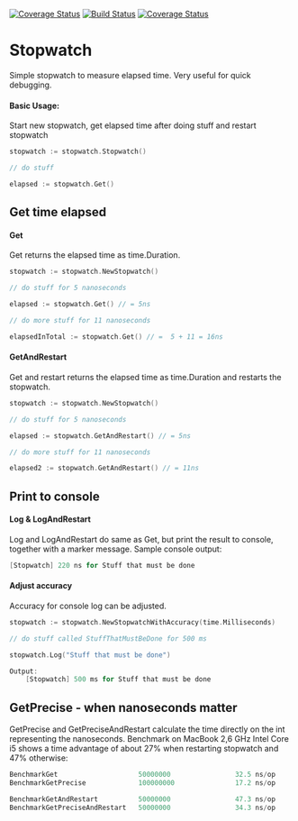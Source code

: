 [![Coverage Status](https://coveralls.io/repos/chrisport/go-stopwatch/badge.png)](https://coveralls.io/r/chrisport/go-stopwatch)
[![Build Status](https://drone.io/github.com/chrisport/go-timer/status.png)](https://drone.io/github.com/chrisport/go-timer/latest)
[![Coverage Status](https://img.shields.io/coveralls/chrisport/go-stopwatch.svg)](https://coveralls.io/r/chrisport/go-stopwatch)

Stopwatch
==========

Simple stopwatch to measure elapsed time. Very useful for quick debugging.

#### Basic Usage:
Start new stopwatch, get elapsed time after doing stuff and restart stopwatch

```go
stopwatch := stopwatch.Stopwatch()

// do stuff

elapsed := stopwatch.Get()
```

## Get time elapsed
#### Get
Get returns the elapsed time as time.Duration.

```go
stopwatch := stopwatch.NewStopwatch()

// do stuff for 5 nanoseconds

elapsed := stopwatch.Get() // = 5ns

// do more stuff for 11 nanoseconds

elapsedInTotal := stopwatch.Get() // =  5 + 11 = 16ns
```

#### GetAndRestart
Get and restart returns the elapsed time as time.Duration and restarts the stopwatch.

```go
stopwatch := stopwatch.NewStopwatch()

// do stuff for 5 nanoseconds

elapsed := stopwatch.GetAndRestart() // = 5ns

// do more stuff for 11 nanoseconds

elapsed2 := stopwatch.GetAndRestart() // = 11ns
```

## Print to console
#### Log & LogAndRestart
Log and LogAndRestart do same as Get, but print the result to console, together with a marker message. Sample console output:

```go
[Stopwatch] 220 ns for Stuff that must be done
```

#### Adjust accuracy
Accuracy for console log can be adjusted.

```go
stopwatch := stopwatch.NewStopwatchWithAccuracy(time.Milliseconds)

// do stuff called StuffThatMustBeDone for 500 ms

stopwatch.Log("Stuff that must be done")

Output:
    [Stopwatch] 500 ms for Stuff that must be done
```

## GetPrecise - when nanoseconds matter
GetPrecise and GetPreciseAndRestart calculate the time directly on the int representing the nanoseconds. Benchmark on MacBook 2,6 GHz Intel Core i5 shows a
time advantage of about 27% when restarting stopwatch and 47% otherwise:

```go
BenchmarkGet                    50000000                32.5 ns/op
BenchmarkGetPrecise             100000000               17.2 ns/op

BenchmarkGetAndRestart          50000000                47.3 ns/op
BenchmarkGetPreciseAndRestart   50000000                34.3 ns/op

```
